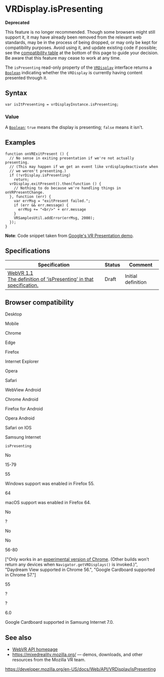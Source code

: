 VRDisplay.isPresenting
======================

**Deprecated**

This feature is no longer recommended. Though some browsers might still support it, it may have already been removed from the relevant web standards, may be in the process of being dropped, or may only be kept for compatibility purposes. Avoid using it, and update existing code if possible; see the [compatibility table](#browser_compatibility) at the bottom of this page to guide your decision. Be aware that this feature may cease to work at any time.

The `isPresenting` read-only property of the [`VRDisplay`](../vrdisplay) interface returns a [`Boolean`](https://developer.mozilla.org/en-US/docs/Web/JavaScript/Reference/Global_Objects/Boolean) indicating whether the `VRDisplay` is currently having content presented through it.

Syntax
------

    var isItPresenting = vrDisplayInstance.isPresenting;

### Value

A [`Boolean`](https://developer.mozilla.org/en-US/docs/Web/JavaScript/Reference/Global_Objects/Boolean); `true` means the display is presenting; `false` means it isn't.

Examples
--------

    function onVRExitPresent () {
      // No sense in exiting presentation if we're not actually presenting.
      // (This may happen if we get an event like vrdisplaydeactivate when
      // we weren't presenting.)
      if (!vrDisplay.isPresenting)
        return;
      vrDisplay.exitPresent().then(function () {
        // Nothing to do because we're handling things in onVRPresentChange.
      }, function (err) {
        var errMsg = "exitPresent failed.";
        if (err && err.message) {
          errMsg += "<br/>" + err.message
        }
        VRSamplesUtil.addError(errMsg, 2000);
      });
    }

**Note**: Code snippet taken from [Google's VR Presentation demo](https://github.com/toji/webvr.info/blob/master/samples/03-vr-presentation.html).

Specifications
--------------

<table><thead><tr class="header"><th>Specification</th><th>Status</th><th>Comment</th></tr></thead><tbody><tr class="odd"><td><a href="https://immersive-web.github.io/webvr/spec/1.1/#dom-vrdisplay-ispresenting">WebVR 1.1<br />
<span class="small">The definition of 'isPresenting' in that specification.</span></a></td><td><span class="spec-draft">Draft</span></td><td>Initial definition</td></tr></tbody></table>

Browser compatibility
---------------------

Desktop

Mobile

Chrome

Edge

Firefox

Internet Explorer

Opera

Safari

WebView Android

Chrome Android

Firefox for Android

Opera Android

Safari on IOS

Samsung Internet

`isPresenting`

No

15-79

55

Windows support was enabled in Firefox 55.

64

macOS support was enabled in Firefox 64.

No

?

No

No

56-80

\["Only works in an [experimental version of Chrome](https://webvr.info/get-chrome/). (Other builds won't return any devices when `Navigator.getVRDisplays()` is invoked.)", "Daydream View supported in Chrome 56.", "Google Cardboard supported in Chrome 57."\]

55

?

?

6.0

Google Cardboard supported in Samsung Internet 7.0.

See also
--------

-   [WebVR API homepage](../webvr_api)
-   <https://mixedreality.mozilla.org/> — demos, downloads, and other resources from the Mozilla VR team.

<a href="https://developer.mozilla.org/en-US/docs/Web/API/VRDisplay/isPresenting" class="_attribution-link">https://developer.mozilla.org/en-US/docs/Web/API/VRDisplay/isPresenting</a>
